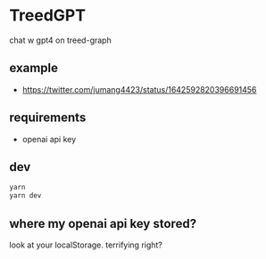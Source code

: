 # TreedGPT

chat w gpt4 on treed-graph

## example

- https://twitter.com/jumang4423/status/1642592820396691456

## requirements

- openai api key

## dev

``` sh
yarn 
yarn dev
```

## where my openai api key stored?

look at your localStorage. terrifying right?
